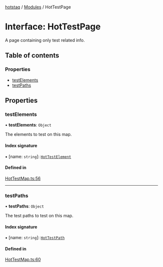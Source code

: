 [hotstaq](../README.md) / [Modules](../modules.md) / HotTestPage

# Interface: HotTestPage

A page containing only test related info.

## Table of contents

### Properties

- [testElements](HotTestPage.md#testelements)
- [testPaths](HotTestPage.md#testpaths)

## Properties

### testElements

• **testElements**: `Object`

The elements to test on this map.

#### Index signature

▪ [name: `string`]: [`HotTestElement`](../classes/HotTestElement.md)

#### Defined in

[HotTestMap.ts:56](https://github.com/OurFreeLight/HotStaq/blob/3f2c5d8/src/HotTestMap.ts#L56)

___

### testPaths

• **testPaths**: `Object`

The test paths to test on this map.

#### Index signature

▪ [name: `string`]: [`HotTestPath`](../modules.md#hottestpath)

#### Defined in

[HotTestMap.ts:60](https://github.com/OurFreeLight/HotStaq/blob/3f2c5d8/src/HotTestMap.ts#L60)
